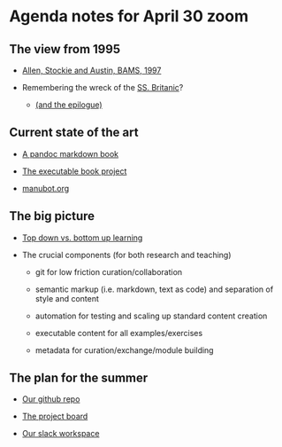 # Agenda notes for April 30 zoom

## The view from 1995

- [Allen, Stockie and Austin, BAMS, 1997](bams)

- Remembering the wreck of the [SS. Britanic](https://www.capitalismmagazine.com/2000/12/how-encyclopedia-britannica-was-blown-to-bits/)?
  - [(and the epilogue)](https://bits.blogs.nytimes.com/2009/03/30/microsoft-encarta-dies-after-long-battle-with-wikipedia/)


## Current state of the art

- [A pandoc markdown book](https://introtcs.org/public/)

- [The executable book project](https://beta.jupyterbook.org/intro.html#use)

- [manubot.org](https://manubot.org/)

## The big picture

- [Top down vs. bottom up learning](top_down_learning.md)

- The crucial components (for both research and teaching)

  - git for low friction curation/collaboration

  - semantic markup (i.e. markdown, text as code) and separation of style and content

  - automation for testing and scaling up standard content creation

  - executable content for all examples/exercises

  - metadata for curation/exchange/module building

## The plan for the summer

- [Our github repo](https://github.com/eoas-ubc/eoas_tlef/blob/master/Readme.md)

- [The project board](https://github.com/eoas-ubc/eoas_tlef/projects/2)

- [Our slack workspace](https://eoas-tlef.slack.com/archives/C012GAFE99P)


